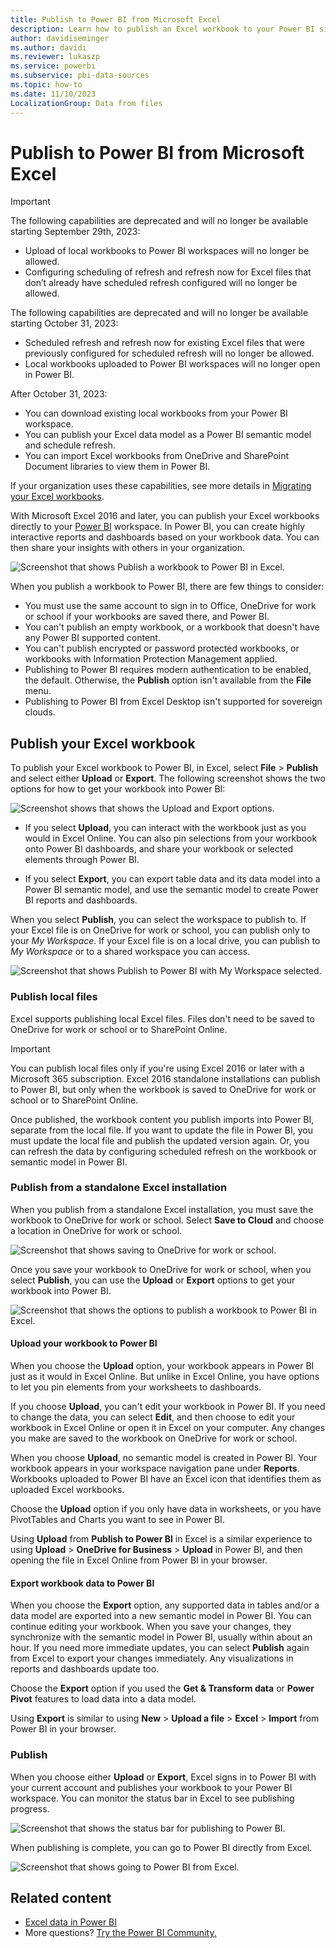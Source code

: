 ```yaml
---
title: Publish to Power BI from Microsoft Excel
description: Learn how to publish an Excel workbook to your Power BI site.
author: davidiseminger
ms.author: davidi
ms.reviewer: lukaszp
ms.service: powerbi
ms.subservice: pbi-data-sources
ms.topic: how-to
ms.date: 11/10/2023
LocalizationGroup: Data from files
---
```

# Publish to Power BI from Microsoft Excel
> [!IMPORTANT]
> The following capabilities are deprecated and will no longer be available starting September 29th, 2023:
> - Upload of local workbooks to Power BI workspaces will no longer be allowed.
> - Configuring scheduling of refresh and refresh now for Excel files that don’t already have scheduled refresh configured will no longer be allowed.
>
> The following capabilities are deprecated and will no longer be available starting October 31, 2023:
> - Scheduled refresh and refresh now for existing Excel files that were previously configured for scheduled refresh will no longer be allowed.
> - Local workbooks uploaded to Power BI workspaces will no longer open in Power BI.
>
> After October 31, 2023:
> - You can download existing local workbooks from your Power BI workspace.
> - You can publish your Excel data model as a Power BI semantic model and schedule refresh.
> - You can import Excel workbooks from OneDrive and SharePoint Document libraries to view them in Power BI.
>
> If your organization uses these capabilities, see more details in [Migrating your Excel workbooks](service-excel-workbook-files.md#migrating-your-excel-workbooks).  

With Microsoft Excel 2016 and later, you can publish your Excel workbooks directly to your [Power BI](https://powerbi.microsoft.com) workspace. In Power BI, you can create highly interactive reports and dashboards based on your workbook data. You can then share your insights with others in your organization.

![Screenshot that shows Publish a workbook to Power BI in Excel.](media/service-publish-from-excel/power-bi-upload-export-2.png)

When you publish a workbook to Power BI, there are few things to consider:

* You must use the same account to sign in to Office, OneDrive for work or school if your workbooks are saved there, and Power BI.
* You can't publish an empty workbook, or a workbook that doesn't have any Power BI supported content.
* You can't publish encrypted or password protected workbooks, or workbooks with Information Protection Management applied.
* Publishing to Power BI requires modern authentication to be enabled, the default. Otherwise, the **Publish** option isn't available from the **File** menu.
* Publishing to Power BI from Excel Desktop isn't supported for sovereign clouds.

## Publish your Excel workbook

To publish your Excel workbook to Power BI, in Excel, select **File** > **Publish** and select either **Upload** or **Export**. The following screenshot shows the two options for how to get your workbook into Power BI:

![Screenshot shows that shows the Upload and Export options.](media/service-publish-from-excel/power-bi-upload-export-3.png)

- If you select **Upload**, you can interact with the workbook just as you would in Excel Online. You can also pin selections from your workbook onto Power BI dashboards, and share your workbook or selected elements through Power BI.

- If you select **Export**, you can export table data and its data model into a Power BI semantic model, and use the semantic model to create Power BI reports and dashboards.

When you select **Publish**, you can select the workspace to publish to. If your Excel file is on OneDrive for work or school, you can publish only to your *My Workspace*. If your Excel file is on a local drive, you can publish to *My Workspace* or to a shared workspace you can access.

![Screenshot that shows Publish to Power BI with My Workspace selected.](media/service-publish-from-excel/power-bi-choose-workspace.png)

### Publish local files

Excel supports publishing local Excel files. Files don't need to be saved to OneDrive for work or school or to SharePoint Online.

> [!IMPORTANT]
> You can publish local files only if you're using Excel 2016 or later with a Microsoft 365 subscription. Excel 2016 standalone installations can publish to Power BI, but only when the workbook is saved to OneDrive for work or school or to SharePoint Online.

Once published, the workbook content you publish imports into Power BI, separate from the local file. If you want to update the file in Power BI, you must update the local file and publish the updated version again. Or, you can refresh the data by configuring scheduled refresh on the workbook or semantic model in Power BI.

### Publish from a standalone Excel installation

When you publish from a standalone Excel installation, you must save the workbook to OneDrive for work or school. Select **Save to Cloud** and choose a location in OneDrive for work or school.

![Screenshot that shows saving to OneDrive for work or school.](media/service-publish-from-excel/power-bi-save-onedrive-2.png)

Once you save your workbook to OneDrive for work or school, when you select **Publish**, you can use the **Upload** or **Export** options to get your workbook into Power BI.

![Screenshot that shows the options to publish a workbook to Power BI in Excel.](media/service-publish-from-excel/power-bi-upload-export-2.png)

#### Upload your workbook to Power BI

When you choose the **Upload** option, your workbook appears in Power BI just as it would in Excel Online. But unlike in Excel Online, you have options to let you pin elements from your worksheets to dashboards.

If you choose **Upload**, you can't edit your workbook in Power BI. If you need to change the data, you can select **Edit**, and then choose to edit your workbook in Excel Online or open it in Excel on your computer. Any changes you make are saved to the workbook on OneDrive for work or school.

When you choose **Upload**, no semantic model is created in Power BI. Your workbook appears in your workspace navigation pane under **Reports**. Workbooks uploaded to Power BI have an Excel icon that identifies them as uploaded Excel workbooks.

Choose the **Upload** option if you only have data in worksheets, or you have PivotTables and Charts you want to see in Power BI.

Using **Upload** from **Publish to Power BI** in Excel is a similar experience to using **Upload** > **OneDrive for Business** > **Upload** in Power BI, and then opening the file in Excel Online from Power BI in your browser.

#### Export workbook data to Power BI

When you choose the **Export** option, any supported data in tables and/or a data model are exported into a new semantic model in Power BI. You can continue editing your workbook. When you save your changes, they synchronize with the semantic model in Power BI, usually within about an hour. If you need more immediate updates, you can select **Publish** again from Excel to export your changes immediately. Any visualizations in reports and dashboards update too.

Choose the **Export** option if you used the **Get & Transform data** or **Power Pivot** features to load data into a data model.

Using **Export** is similar to using **New** > **Upload a file** > **Excel** > **Import** from Power BI in your browser.

### Publish

When you choose either **Upload** or **Export**, Excel signs in to Power BI with your current account and publishes your workbook to your Power BI workspace. You can monitor the status bar in Excel to see publishing progress.

![Screenshot that shows the status bar for publishing to Power BI.](media/service-publish-from-excel/power-bi-publishing-status.png)

When publishing is complete, you can go to Power BI directly from Excel.

![Screenshot that shows going to Power BI from Excel.](media/service-publish-from-excel/power-bi-publish.png)

## Related content

- [Excel data in Power BI](service-excel-workbook-files.md)  
- More questions? [Try the Power BI Community.](https://community.powerbi.com/)

